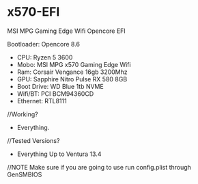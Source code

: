 # x570-EFI
MSI MPG Gaming Edge Wifi Opencore EFI

Bootloader: Opencore 8.6

- CPU: Ryzen 5 3600
- Mobo: MSI MPG x570 Gaming Edge Wifi
- Ram: Corsair Vengance 16gb 3200Mhz
- GPU: Sapphire Nitro Pulse RX 580 8GB
- Boot Drive: WD Blue 1tb NVME 
- Wifi/BT: PCI BCM94360CD
- Ethernet: RTL8111 

//Working? 
- Everything.

//Tested Versions?
- Everything Up to Ventura 13.4

//NOTE
Make sure if you are going to use run config.plist through GenSMBIOS 
